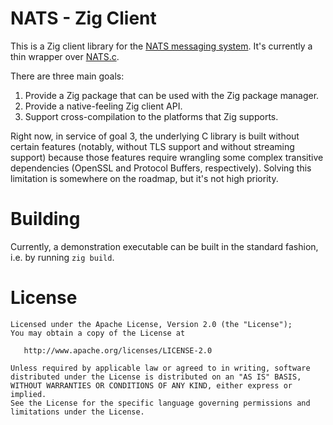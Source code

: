 # NATS - Zig Client

This is a Zig client library for the [NATS messaging system](https://nats.io). It's currently a thin wrapper over [NATS.c](https://github.com/nats-io/nats.c).

There are three main goals:

  1. Provide a Zig package that can be used with the Zig package manager.
  2. Provide a native-feeling Zig client API.
  3. Support cross-compilation to the platforms that Zig supports.

Right now, in service of goal 3, the underlying C library is built without certain features (notably, without TLS support and without streaming support) because those features require wrangling some complex transitive dependencies (OpenSSL and Protocol Buffers, respectively). Solving this limitation is somewhere on the roadmap, but it's not high priority.

# Building

Currently, a demonstration executable can be built in the standard fashion, i.e. by running `zig build`.

# License

```
Licensed under the Apache License, Version 2.0 (the "License");
You may obtain a copy of the License at

   http://www.apache.org/licenses/LICENSE-2.0

Unless required by applicable law or agreed to in writing, software
distributed under the License is distributed on an "AS IS" BASIS,
WITHOUT WARRANTIES OR CONDITIONS OF ANY KIND, either express or implied.
See the License for the specific language governing permissions and
limitations under the License.
```
